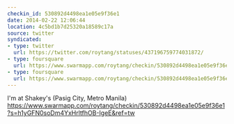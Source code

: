 ```yaml
---
checkin_id: 530892d4498ea1e05e9f36e1
date: 2014-02-22 12:06:44
location: 4c5bd1b7d25320a18589c17a
source: twitter
syndicated:
- type: twitter
  url: https://twitter.com/roytang/statuses/437196759774031872/
- type: foursquare
  url: https://www.swarmapp.com/roytang/checkin/530892d4498ea1e05e9f36e1?s=h1yGFN0soDm4YxHrltfhOB-IgeE&ref=tw
- type: foursquare
  url: https://www.swarmapp.com/roytang/checkin/530892d4498ea1e05e9f36e1?s=h1yGFN0soDm4YxHrltfhOB-IgeE&ref=tw
---
```


I'm at Shakey's (Pasig City, Metro Manila) https://www.swarmapp.com/roytang/checkin/530892d4498ea1e05e9f36e1?s=h1yGFN0soDm4YxHrltfhOB-IgeE&ref=tw